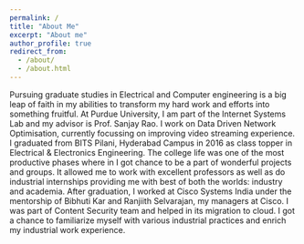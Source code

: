 ```yaml
---
permalink: /
title: "About Me"
excerpt: "About me"
author_profile: true
redirect_from: 
  - /about/
  - /about.html
---
```


Pursuing graduate studies in Electrical and Computer engineering is a big leap of faith in my abilities to transform my hard work and efforts into something fruitful. At Purdue University, I am part of the Internet Systems Lab and my advisor is Prof. Sanjay Rao. I work on Data Driven Network Optimisation, currently focussing on improving video streaming experience. I graduated from BITS Pilani, Hyderabad Campus in 2016 as class topper in Electrical & Electronics Engineering. The college life was one of the most productive phases where in I got chance to be a part of wonderful projects and groups. It allowed me to work with excellent professors as well as do industrial internships providing me with best of both the worlds: industry and academia. After graduation, I worked at Cisco Systems India under the mentorship of Bibhuti Kar and Ranjiith Selvarajan, my managers at Cisco. I was part of Content Security team and helped in its migration to cloud. I got a chance to familiarize myself with various industrial practices and enrich my industrial work experience.
